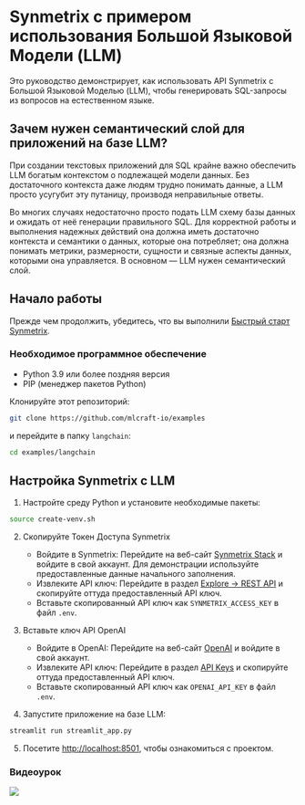 # Synmetrix с примером использования Большой Языковой Модели (LLM)

Это руководство демонстрирует, как использовать API Synmetrix с Большой Языковой Моделью (LLM), чтобы генерировать SQL-запросы из вопросов на естественном языке.

## Зачем нужен семантический слой для приложений на базе LLM?

При создании текстовых приложений для SQL крайне важно обеспечить LLM богатым контекстом о подлежащей модели данных. Без достаточного контекста даже людям трудно понимать данные, а LLM просто усугубит эту путаницу, производя неправильные ответы.

Во многих случаях недостаточно просто подать LLM схему базы данных и ожидать от неё генерации правильного SQL. Для корректной работы и выполнения надежных действий она должна иметь достаточно контекста и семантики о данных, которые она потребляет; она должна понимать метрики, размерности, сущности и связные аспекты данных, которыми она управляется. В основном — LLM нужен семантический слой.

## Начало работы

Прежде чем продолжить, убедитесь, что вы выполнили [Быстрый старт Synmetrix](https://docs.synmetrix.org/docs/quickstart#prerequisite-software).

### Необходимое программное обеспечение

- Python 3.9 или более поздняя версия
- PIP (менеджер пакетов Python)

Клонируйте этот репозиторий:

```bash
git clone https://github.com/mlcraft-io/examples
```

и перейдите в папку `langchain`:

```bash
cd examples/langchain
```

## Настройка Synmetrix с LLM

1. Настройте среду Python и установите необходимые пакеты:

```bash
source create-venv.sh
```

2. Скопируйте Токен Доступа Synmetrix

   - Войдите в Synmetrix: Перейдите на веб-сайт [Synmetrix Stack](https://localhost/) и войдите в свой аккаунт. Для демонстрации используйте предоставленные данные начального заполнения.
   - Извлеките API ключ: Перейдите в раздел [Explore -> REST API](https://docs.synmetrix.org/docs/user-guide/explore#example-api-utilization) и скопируйте оттуда предоставленный API ключ.
   - Вставьте скопированный API ключ как `SYNMETRIX_ACCESS_KEY` в файл `.env`.

3. Вставьте ключ API OpenAI

   - Войдите в OpenAI: Перейдите на веб-сайт [OpenAI](https://platform.openai.com/) и войдите в свой аккаунт.
   - Извлеките API ключ: Перейдите в раздел [API Keys](https://platform.openai.com/account/api-keys) и скопируйте оттуда предоставленный API ключ.
   - Вставьте скопированный API ключ как `OPENAI_API_KEY` в файл `.env`.

4. Запустите приложение на базе LLM:

```bash
streamlit run streamlit_app.py 
```

5. Посетите <http://localhost:8501>, чтобы ознакомиться с проектом.

### Видеоурок

[![](https://img.youtube.com/vi/TtH-pFGDK84/0.jpg)](https://youtu.be/TtH-pFGDK84)